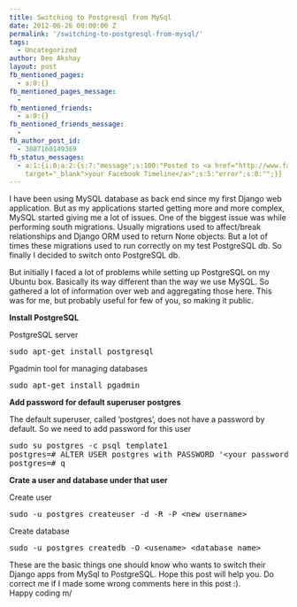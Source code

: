 ```yaml
---
title: Switching to Postgresql from MySql
date: 2012-06-26 00:00:00 Z
permalink: '/switching-to-postgresql-from-mysql/'
tags:
  - Uncategorized
author: Deo Akshay
layout: post
fb_mentioned_pages:
  - a:0:{}
fb_mentioned_pages_message:
  -
fb_mentioned_friends:
  - a:0:{}
fb_mentioned_friends_message:
  -
fb_author_post_id:
  - 3887160149369
fb_status_messages:
  - a:1:{i:0;a:2:{s:7:"message";s:100:"Posted to <a href="http://www.facebook.com/3887160149369"
    target="_blank">your Facebook Timeline</a>";s:5:"error";s:0:"";}}
---
```


I have been using MySQL database as back end since my first Django web application. But as my applications started getting more and more complex, MySQL started giving me a lot of issues. One of the biggest issue was while performing south migrations. Usually migrations used to affect/break relationships and Django ORM used to return None objects. But a lot of times these migrations used to run correctly on my test PostgreSQL db. So finally I decided to switch onto PostgreSQL db.

But initially I faced a lot of problems while setting up PostgreSQL on my Ubuntu box. Basically its way different than the way we use MySQL. So gathered a lot of information over web and aggregating those here. This was for me, but probably useful for few of you, so making it public.

**Install PostgreSQL**

PostgreSQL server

<pre>sudo apt-get install postgresql</pre></p>

Pgadmin tool for managing databases

<pre>sudo apt-get install pgadmin</pre></p>

**Add password for default superuser postgres**

The default superuser, called ‘postgres’, does not have a password by default. So we need to add password for this user

<pre>sudo su postgres -c psql template1
postgres=# ALTER USER postgres with PASSWORD '&lt;your password>';
postgres=# q
</pre></p>

**Crate a user and database under that user**

Create user

<pre>sudo -u postgres createuser -d -R -P &lt;new username>
</pre>

Create database

<pre>sudo -u postgres createdb -O &lt;usename> &lt;database name>
</pre></p>

These are the basic things one should know who wants to switch their Django apps from MySql to PostgreSQL. Hope this post will help you. Do correct me if I made some wrong comments here in this post :).  
Happy coding m/
